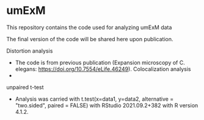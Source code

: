 # umExM
This repository contains the code used for analyzing umExM data

The final version of the code will be shared here upon publication.

Distortion analysis
  - The code is from previous publication (Expansion microscopy of C. elegans: https://doi.org/10.7554/eLife.46249).
Colocalization analysis
  - 
unpaired t-test
  - Analysis was carried with t.test(x=data1, y=data2, alternative = "two.sided", paired = FALSE) with RStudio 2021.09.2+382 with R version 4.1.2.
